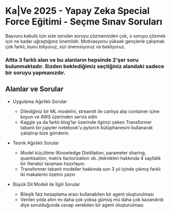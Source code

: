 # Ka|Ve 2025 - Yapay Zeka Special Force Eğitimi - Seçme Sınav Soruları


Başvuru kabulü için size sorulan soruyu çözmenizden çok, o soruyu çözmek için ne kadar uğraştığınız önemlidir. Motivasyonu yüksek gençlerle çalışmak çok farklı, bunu biliyoruz, sizi önemsiyoruz ve bekliyoruz.

### Altta 3 farklı alan ve bu alanların hepsinde 2'şer soru bulunmaktadır. Sizden beklediğimiz seçtiğiniz alandaki sadece bir soruyu yapmanızdır. 
 
## Alanlar ve Sorular
- Uygulama Ağırlıklı Sorular
  -  Dilediğiniz bir ML modelini, streamlit ile canlıya alıp container içine koyun ve AWS üzerinden servis edin
  -  Kaggle ya da farklı blog'lar üzerinde ilginizi çeken Transformer tabanlı bir jupyter notebook'u pytorch kütüphanesini kullanarak çalıştırıp bize gönderin.

- Teorik Ağırlıklı Sorular
  - Model küçültme (Knowledge Distillation, parameter sharing, quantisaiton, matrix factorization vb..)teknikleri hakkında 4 sayfalık bir literatür taraması hazırlayın.
  - Transformer tabanlı modeller hakkında son 3 yıl içinde çıkmış farklı iki makalenin özetini yazın 

- Büyük Dil Modeli ile İlgili Sorular
  - Bileşik faiz hesaplama aracı kullanabilen bir agent oluşturulması
  - Verilen yılda altın mı daha çok yoksa gümüş mü daha çok kazandırdı diye sorulduğunda cevap verebilen bir agent oluşturulması
